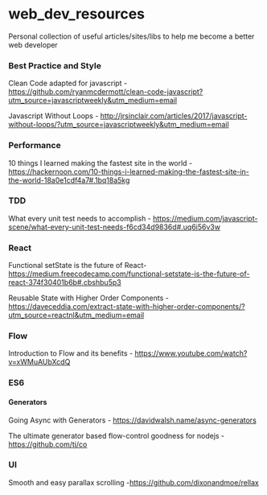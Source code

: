 # web_dev_resources
Personal collection of useful articles/sites/libs to help me become a better web developer

### Best Practice and Style
Clean Code adapted for javascript - https://github.com/ryanmcdermott/clean-code-javascript?utm_source=javascriptweekly&utm_medium=email

Javascript Without Loops - http://jrsinclair.com/articles/2017/javascript-without-loops/?utm_source=javascriptweekly&utm_medium=email

### Performance
10 things I learned making the fastest site in the world - https://hackernoon.com/10-things-i-learned-making-the-fastest-site-in-the-world-18a0e1cdf4a7#.1bq18a5kg

### TDD
What every unit test needs to accomplish - https://medium.com/javascript-scene/what-every-unit-test-needs-f6cd34d9836d#.uq6i56v3w

### React
Functional setState is the future of React- https://medium.freecodecamp.com/functional-setstate-is-the-future-of-react-374f30401b6b#.cbshbu5p3

Reusable State with Higher Order Components - https://daveceddia.com/extract-state-with-higher-order-components/?utm_source=reactnl&utm_medium=email

### Flow
Introduction to Flow and its benefits - https://www.youtube.com/watch?v=xWMuAUbXcdQ

### ES6

#### Generators
Going Async with Generators - https://davidwalsh.name/async-generators

The ultimate generator based flow-control goodness for nodejs - https://github.com/tj/co

### UI

Smooth and easy parallax scrolling -https://github.com/dixonandmoe/rellax

